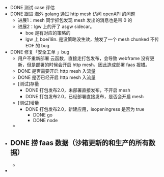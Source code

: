 - DONE 测试 case 评估
- DONE 跟进 海外 golang 通过 http mesh 访问 openAPI 的问题
	- 进展1：mesh 同学抓包发现 mesh 发出的消息也是带 0 的
	- 进展2：lgw 上的开了 asgw sidecar。
		- boe 是有对应的策略的
		- lgw 上 boei18n. 是没策略没生效，触发了一个 mesh chunked 不传 EOF 的 bug
- DONE 修复「安全工单 」bug
	- 用户不重新部署 云函数，直接走打包发布，会导致 webframe 没有更新，但是部署的时候会开启 http mesh，因此造成部署 faas 报错。
	- DONE 是否需要开启 http mesh 入流量
	- DONE 是否已经开启 http mesh 入流量
	- [测试]存量
		- DONE 打包发布2.0，未部署直接发布，不开启 mesh
		- DONE 打包发布2.0，已经部署直接发布，是否会开启 mesh
	- [测试]增量
		- DONE 打包发布2.0，新建应用，isopeningress 是否为 true
			- DONE go
			- DONE node
	-
- DONE 捞 faas 数据（沙箱更新的和生产的所有数据）
	-
	-
-